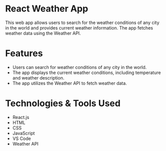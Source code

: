 # React Weather App
This web app allows users to search for the weather conditions of any city in the world and provides current weather information. The app fetches weather data using the Weather API.

# Features
- Users can search for weather conditions of any city in the world.
- The app displays the current weather conditions, including temperature and weather description.
- The app utilizes the Weather API to fetch weather data.

# Technologies & Tools Used
- React.js
- HTML
- CSS
- JavaScript
- VS Code
- Weather API
